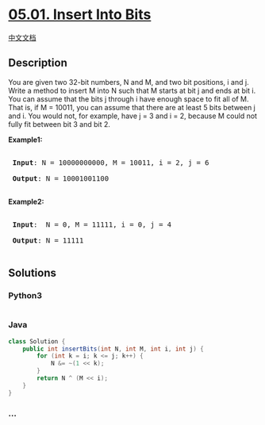 # [05.01. Insert Into Bits](https://leetcode.cn/problems/insert-into-bits-lcci)

[中文文档](/lcci/05.01.Insert%20Into%20Bits/README.md)

## Description

<p>You are given two 32-bit numbers, N and M, and two bit positions, i and j. Write a method to insert M into N such that M starts at bit j and ends at bit i. You can assume that the bits j through i have enough space to fit all of M. That is, if M = 10011, you can assume that there are at least 5 bits between j and i. You would not, for example, have j = 3 and i = 2, because M could not fully fit between bit 3 and bit 2.</p>

<p><strong>Example1:</strong></p>

<pre>

<strong> Input</strong>: N = 10000000000, M = 10011, i = 2, j = 6

<strong> Output</strong>: N = 10001001100

</pre>

<p><strong>Example2:</strong></p>

<pre>

<strong> Input</strong>:  N = 0, M = 11111, i = 0, j = 4

<strong> Output</strong>: N = 11111

</pre>

## Solutions

<!-- tabs:start -->

### **Python3**

```python

```

### **Java**

```java
class Solution {
    public int insertBits(int N, int M, int i, int j) {
        for (int k = i; k <= j; k++) {
            N &= ~(1 << k);
        }
        return N ^ (M << i);
    }
}
```

### **...**

```

```

<!-- tabs:end -->
